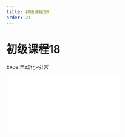 ```yaml
---
title: 初级课程18
order: 21
---
```

# 初级课程18

  Excel自动化-引言

<iframe class="w-full aspect-video" src="//player.bilibili.com/player.html?isOutside=true&aid=114392964273447&bvid=BV13aLgzKEwb&cid=29589441371&p=1" scrolling="no" border="0" frameborder="no" framespacing="0" allowfullscreen="true"></iframe>

